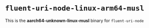 # `fluent-uri-node-linux-arm64-musl`

This is the **aarch64-unknown-linux-musl** binary for `fluent-uri-node`

